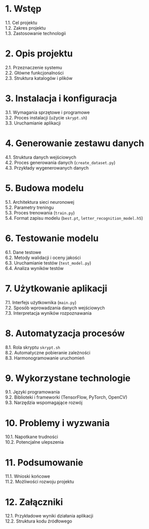 # **1. Wstęp**
   1.1. Cel projektu  
   1.2. Zakres projektu  
   1.3. Zastosowanie technologii  

# **2. Opis projektu**
   2.1. Przeznaczenie systemu  
   2.2. Główne funkcjonalności  
   2.3. Struktura katalogów i plików  

# **3. Instalacja i konfiguracja**
   3.1. Wymagania sprzętowe i programowe  
   3.2. Proces instalacji (użycie `skrypt.sh`)  
   3.3. Uruchamianie aplikacji  

# **4. Generowanie zestawu danych**
   4.1. Struktura danych wejściowych  
   4.2. Proces generowania danych (`create_dataset.py`)  
   4.3. Przykłady wygenerowanych danych  

# **5. Budowa modelu**
   5.1. Architektura sieci neuronowej  
   5.2. Parametry treningu  
   5.3. Proces trenowania (`train.py`)  
   5.4. Format zapisu modelu (`best.pt`, `letter_recognition_model.h5`)  

# **6. Testowanie modelu**
   6.1. Dane testowe  
   6.2. Metody walidacji i oceny jakości  
   6.3. Uruchamianie testów (`test_model.py`)  
   6.4. Analiza wyników testów  

# **7. Użytkowanie aplikacji**
   7.1. Interfejs użytkownika (`main.py`)  
   7.2. Sposób wprowadzania danych wejściowych  
   7.3. Interpretacja wyników rozpoznawania  
   
# **8. Automatyzacja procesów**
   8.1. Rola skryptu `skrypt.sh`  
   8.2. Automatyczne pobieranie zależności  
   8.3. Harmonogramowanie uruchomień  

# **9. Wykorzystane technologie**
   9.1. Języki programowania  
   9.2. Biblioteki i frameworki (TensorFlow, PyTorch, OpenCV)  
   9.3. Narzędzia wspomagające rozwój  

# **10. Problemy i wyzwania**
   10.1. Napotkane trudności  
   10.2. Potencjalne ulepszenia  

# **11. Podsumowanie**
   11.1. Wnioski końcowe  
   11.2. Możliwości rozwoju projektu  
   
# **12. Załączniki**
   12.1. Przykładowe wyniki działania aplikacji  
   12.2. Struktura kodu źródłowego
